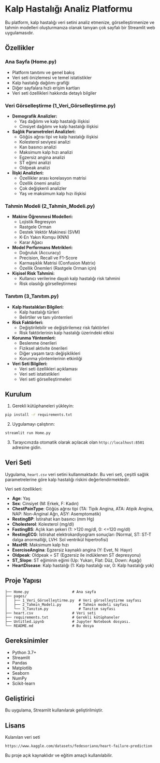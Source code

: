 # Kalp Hastalığı Analiz Platformu

Bu platform, kalp hastalığı veri setini analiz etmenize, görselleştirmenize ve tahmin modelleri oluşturmanıza olanak tanıyan çok sayfalı bir Streamlit web uygulamasıdır.

## Özellikler

### Ana Sayfa (Home.py)
- Platform tanıtımı ve genel bakış
- Veri seti önizlemesi ve temel istatistikler
- Kalp hastalığı dağılımı grafiği
- Diğer sayfalara hızlı erişim kartları
- Veri seti özellikleri hakkında detaylı bilgiler

### Veri Görselleştirme (1_Veri_Görselleştirme.py)
- **Demografik Analizler:**
  - Yaş dağılımı ve kalp hastalığı ilişkisi
  - Cinsiyet dağılımı ve kalp hastalığı ilişkisi
- **Sağlık Parametreleri Analizleri:**
  - Göğüs ağrısı tipi ve kalp hastalığı ilişkisi
  - Kolesterol seviyesi analizi
  - Kan basıncı analizi
  - Maksimum kalp hızı analizi
  - Egzersiz angina analizi
  - ST eğimi analizi
  - Oldpeak analizi
- **İlişki Analizleri:**
  - Özellikler arası korelasyon matrisi
  - Özellik önemi analizi
  - Çok değişkenli analizler
  - Yaş ve maksimum kalp hızı ilişkisi

### Tahmin Modeli (2_Tahmin_Modeli.py)
- **Makine Öğrenmesi Modelleri:**
  - Lojistik Regresyon
  - Rastgele Orman
  - Destek Vektör Makinesi (SVM)
  - K-En Yakın Komşu (KNN)
  - Karar Ağacı
- **Model Performans Metrikleri:**
  - Doğruluk (Accuracy)
  - Precision, Recall ve F1-Score
  - Karmaşıklık Matrisi (Confusion Matrix)
  - Özellik Önemleri (Rastgele Orman için)
- **Kişisel Risk Tahmini:**
  - Kullanıcı verilerine dayalı kalp hastalığı risk tahmini
  - Risk olasılığı görselleştirmesi

### Tanıtım (3_Tanıtım.py)
- **Kalp Hastalıkları Bilgileri:**
  - Kalp hastalığı türleri
  - Belirtiler ve tanı yöntemleri
- **Risk Faktörleri:**
  - Değiştirilebilir ve değiştirilemez risk faktörleri
  - Risk faktörlerinin kalp hastalığı üzerindeki etkisi
- **Korunma Yöntemleri:**
  - Beslenme önerileri
  - Fiziksel aktivite önerileri
  - Diğer yaşam tarzı değişiklikleri
  - Korunma yöntemlerinin etkinliği
- **Veri Seti Bilgileri:**
  - Veri seti özellikleri açıklaması
  - Veri seti istatistikleri
  - Veri seti görselleştirmeleri

## Kurulum

1. Gerekli kütüphaneleri yükleyin:

```bash
pip install -r requirements.txt
```

2. Uygulamayı çalıştırın:

```bash
streamlit run Home.py
```

3. Tarayıcınızda otomatik olarak açılacak olan `http://localhost:8501` adresine gidin.

## Veri Seti

Uygulama, `heart.csv` veri setini kullanmaktadır. Bu veri seti, çeşitli sağlık parametrelerine göre kalp hastalığı riskini değerlendirmektedir.

Veri seti özellikleri:

- **Age**: Yaş
- **Sex**: Cinsiyet (M: Erkek, F: Kadın)
- **ChestPainType**: Göğüs ağrısı tipi (TA: Tipik Angina, ATA: Atipik Angina, NAP: Non-Anginal Ağrı, ASY: Asemptomatik)
- **RestingBP**: İstirahat kan basıncı (mm Hg)
- **Cholesterol**: Kolesterol (mg/dl)
- **FastingBS**: Açlık kan şekeri (1: >120 mg/dl, 0: <=120 mg/dl)
- **RestingECG**: İstirahat elektrokardiyogram sonuçları (Normal, ST: ST-T dalga anormalliği, LVH: Sol ventrikül hipertrofisi)
- **MaxHR**: Maksimum kalp hızı
- **ExerciseAngina**: Egzersiz kaynaklı angina (Y: Evet, N: Hayır)
- **Oldpeak**: Oldpeak = ST (Egzersiz ile indüklenen ST depresyonu)
- **ST_Slope**: ST eğiminin eğimi (Up: Yukarı, Flat: Düz, Down: Aşağı)
- **HeartDisease**: Kalp hastalığı (1: Kalp hastalığı var, 0: Kalp hastalığı yok)

## Proje Yapısı

```
├── Home.py                    # Ana sayfa
├── pages/
│   ├── 1_Veri_Görselleştirme.py  # Veri görselleştirme sayfası
│   ├── 2_Tahmin_Modeli.py        # Tahmin modeli sayfası
│   └── 3_Tanıtım.py              # Tanıtım sayfası
├── heart.csv                  # Veri seti
├── requirements.txt           # Gerekli kütüphaneler
├── Untitled.ipynb             # Jupyter Notebook dosyası.          
└── README.md                  # Bu dosya

```

## Gereksinimler

- Python 3.7+
- Streamlit
- Pandas
- Matplotlib
- Seaborn
- NumPy
- Scikit-learn

## Geliştirici

Bu uygulama, Streamlit kullanılarak geliştirilmiştir.

## Lisans

Kulanılan veri seti

```bash
https://www.kaggle.com/datasets/fedesoriano/heart-failure-prediction
```

Bu proje açık kaynaklıdır ve eğitim amaçlı kullanılabilir.

